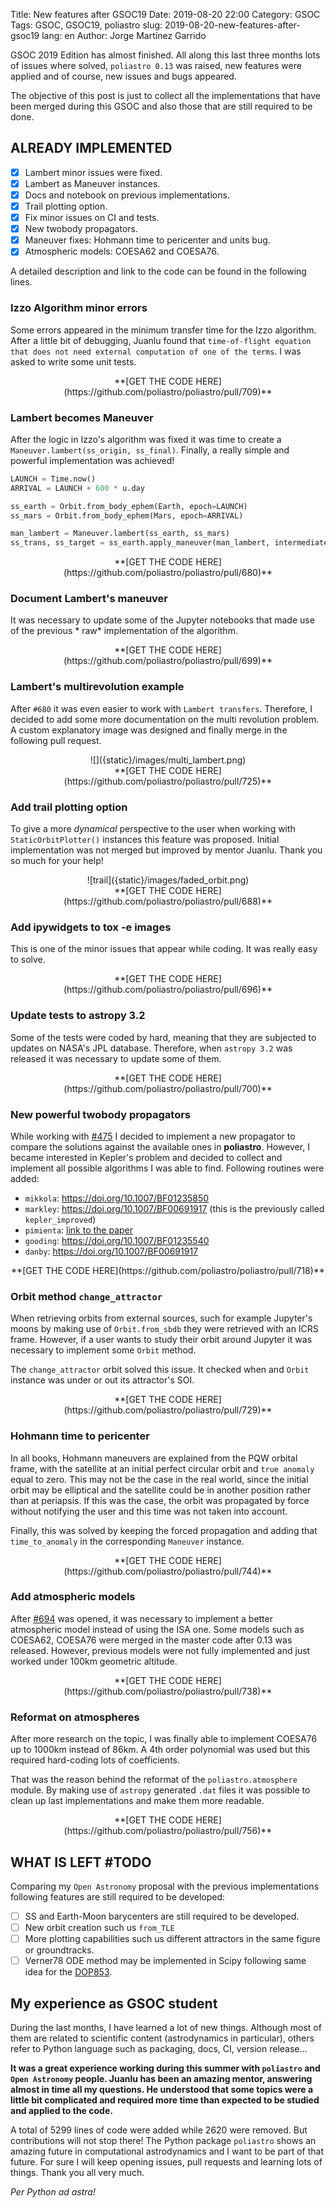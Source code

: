 Title: New features after GSOC19
Date: 2019-08-20 22:00
Category: GSOC
Tags: GSOC, GSOC19, poliastro
slug: 2019-08-20-new-features-after-gsoc19
lang: en
Author: Jorge Martínez Garrido

GSOC 2019 Edition has almost finished. All along this last three months lots of
issues where solved, `poliastro 0.13` was raised, new features were applied and
of course, new issues and bugs appeared.

The objective of this post is just to collect all the implementations that have
been merged during this GSOC and also those that are still required to be done.

## ALREADY IMPLEMENTED

- [x] Lambert minor issues were fixed.
- [x] Lambert as Maneuver instances.
- [x] Docs and notebook on previous implementations.
- [x] Trail plotting option.
- [x] Fix minor issues on CI and tests.
- [x] New twobody propagators.
- [x] Maneuver fixes: Hohmann time to pericenter and units bug.
- [x] Atmospheric models: COESA62 and COESA76.

A detailed description and link to the code can be found in the following lines. 

### Izzo Algorithm minor errors

Some errors appeared in the minimum transfer time for the Izzo algorithm. After
a little bit of debugging, Juanlu found that `time-of-flight equation that does
not need external computation of one of the terms`. I was asked to write some
unit tests.

<center>
**[GET THE CODE HERE](https://github.com/poliastro/poliastro/pull/709)**
</center>

### Lambert becomes Maneuver

After the logic in Izzo's algorithm was fixed it was time to create a
`Maneuver.lambert(ss_origin, ss_final)`. Finally, a really simple and powerful
implementation was achieved!

```python
LAUNCH = Time.now()
ARRIVAL = LAUNCH + 600 * u.day

ss_earth = Orbit.from_body_ephem(Earth, epoch=LAUNCH)
ss_mars = Orbit.from_body_ephem(Mars, epoch=ARRIVAL)

man_lambert = Maneuver.lambert(ss_earth, ss_mars)
ss_trans, ss_target = ss_earth.apply_maneuver(man_lambert, intermediate=True)
```
<center>
**[GET THE CODE HERE](https://github.com/poliastro/poliastro/pull/680)**
</center>

### Document Lambert's maneuver

It was necessary to update some of the Jupyter notebooks that made use of the
previous * raw* implementation of the algorithm.

<center>
**[GET THE CODE HERE](https://github.com/poliastro/poliastro/pull/699)**
</center>

### Lambert's multirevolution example

After `#680` it was even easier to work with `Lambert transfers`. Therefore, I
decided to add some more documentation on the multi revolution problem. A
custom explanatory image was designed and finally merge in the following pull
request.

<center>
![]({static}/images/multi_lambert.png)
</center>

<center>
**[GET THE CODE HERE](https://github.com/poliastro/poliastro/pull/725)**
</center>


### Add trail plotting option

To give a more *dynamical* perspective to the user when working with
`StaticOrbitPlotter()` instances this feature was proposed. Initial
implementation was not merged but improved by mentor Juanlu. Thank you so much
for your help!

<center>
![trail]({static}/images/faded_orbit.png)
</center>

<center>
**[GET THE CODE HERE](https://github.com/poliastro/poliastro/pull/688)**
</center>

### Add ipywidgets to tox -e images

This is one of the minor issues that appear while coding. It was really easy to
solve.

<center>
**[GET THE CODE HERE](https://github.com/poliastro/poliastro/pull/696)**
</center>

### Update tests to astropy 3.2

Some of the tests were coded by hard, meaning that they are subjected to
updates on NASA's JPL database. Therefore, when `astropy 3.2` was released it
was necessary to update some of them.

<center>
**[GET THE CODE HERE](https://github.com/poliastro/poliastro/pull/700)**
</center>

### New powerful twobody propagators

While working with [#475](https://github.com/poliastro/poliastro/issues/475) I
decided to implement a new propagator to compare the solutions against the
available ones in **poliastro**. However, I became interested in Kepler's
problem and decided to collect and implement all possible algorithms I was able
to find. Following routines were added:

* `mikkola`:  https://doi.org/10.1007/BF01235850
* `markley`: https://doi.org/10.1007/BF00691917 (this is the previously called `kepler_improved`)
* `pimienta`: [link to the paper](https://www.researchgate.net/publication/288133262_Accurate_Kepler_equation_solver_without_transcendental_function_evaluations)
* `gooding`: https://doi.org/10.1007/BF01235540
* `danby`: https://doi.org/10.1007/BF00691917

<center>
**[GET THE CODE HERE](https://github.com/poliastro/poliastro/pull/718)**
</center>

### Orbit method `change_attractor`

When retrieving orbits from external sources, such for example Jupyter's moons
by making use of `Orbit.from_sbdb` they were retrieved with an ICRS frame.
However, if a user wants to study their orbit around Jupyter it was necessary
to implement some `Orbit` method.

The `change_attractor` orbit solved this issue. It checked when and `Orbit` instance was under or out its attractor's SOI.

<center>
**[GET THE CODE HERE](https://github.com/poliastro/poliastro/pull/729)**
</center>

### Hohmann time to pericenter

In all books, Hohmann maneuvers are explained from the PQW orbital frame, with
the satellite at an initial perfect circular orbit and `true anomaly` equal to
zero. This may not be the case in the real world, since the initial orbit may
be elliptical and the satellite could be in another position rather than at
periapsis. If this was the case, the orbit was propagated by force without
notifying the user and this time was not taken into account. 

Finally, this was solved by keeping the forced propagation and adding that
`time_to_anomaly` in the corresponding `Maneuver` instance.

<center>
**[GET THE CODE HERE](https://github.com/poliastro/poliastro/pull/744)**
</center>

### Add atmospheric models

After [#694](https://github.com/poliastro/poliastro/issues/694) was opened, it
was necessary to implement a better atmospheric model instead of using the ISA
one. Some models such as COESA62, COESA76 were merged in the master code after
0.13 was released. However, previous models were not fully implemented and just
worked under 100km geometric altitude.

<center>
**[GET THE CODE HERE](https://github.com/poliastro/poliastro/pull/738)**
</center>

### Reformat on atmospheres

After more research on the topic, I was finally able to implement COESA76 up to
1000km instead of 86km. A 4th order polynomial was used but this required
hard-coding lots of coefficients.

That was the reason behind the reformat of the `poliastro.atmosphere` module.
By making use of `astropy` generated `.dat` files it was possible to clean up
last implementations and make them more readable.

<center>
**[GET THE CODE HERE](https://github.com/poliastro/poliastro/pull/756)**
</center>

## WHAT IS LEFT #TODO

Comparing my `Open Astronomy` proposal with the previous implementations following features are still required to be developed:

- [ ] SS and Earth-Moon barycenters are still required to be developed.
- [ ] New orbit creation such us `from_TLE`
- [ ] More plotting capabilities such us different attractors in the same figure or groundtracks.
- [ ] Verner78 ODE method may be implemented in Scipy following same idea for the [DOP853](https://github.com/scipy/scipy/pull/10173).

## My experience as GSOC student

During the last months, I have learned a lot of new things. Although most of them
are related to scientific content (astrodynamics in particular), others refer
to Python language such as packaging, docs, CI, version release...

**It was a great experience working during this summer with `poliastro` and
`Open Astronomy` people. Juanlu has been an amazing mentor, answering almost in
time all my questions. He understood that some topics were a little bit
complicated and required more time than expected to be studied and applied
to the code.**

A total of 5299 lines of code were added while 2620 were removed. But
contributions will not stop there! The Python package `poliastro` shows an
amazing future in computational astrodynamics and I want to be part of that
future. For sure I will keep opening issues, pull requests and learning lots of
things. Thank you all very much.

*Per Python ad astra!*
